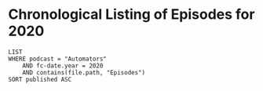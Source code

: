 # Chronological Listing of Episodes for 2020
```dataview
LIST
WHERE podcast = "Automators"
	AND fc-date.year = 2020
	AND contains(file.path, "Episodes")
SORT published ASC
```
